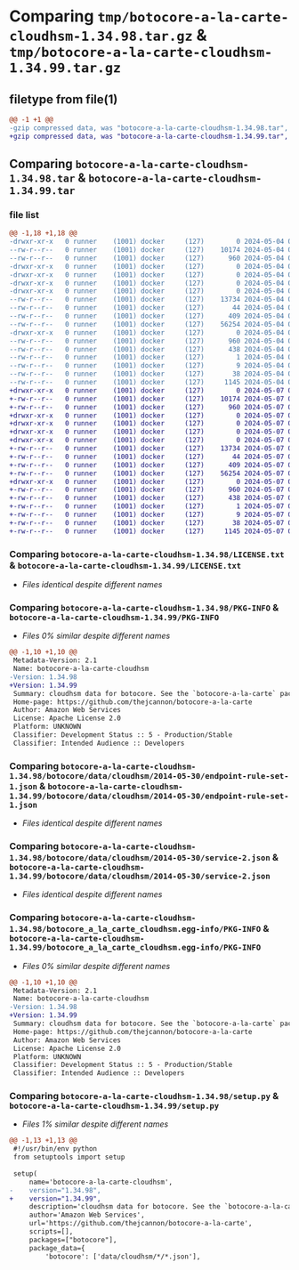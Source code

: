 # Comparing `tmp/botocore-a-la-carte-cloudhsm-1.34.98.tar.gz` & `tmp/botocore-a-la-carte-cloudhsm-1.34.99.tar.gz`

## filetype from file(1)

```diff
@@ -1 +1 @@
-gzip compressed data, was "botocore-a-la-carte-cloudhsm-1.34.98.tar", last modified: Sat May  4 01:01:18 2024, max compression
+gzip compressed data, was "botocore-a-la-carte-cloudhsm-1.34.99.tar", last modified: Tue May  7 01:02:21 2024, max compression
```

## Comparing `botocore-a-la-carte-cloudhsm-1.34.98.tar` & `botocore-a-la-carte-cloudhsm-1.34.99.tar`

### file list

```diff
@@ -1,18 +1,18 @@
-drwxr-xr-x   0 runner    (1001) docker     (127)        0 2024-05-04 01:01:18.914072 botocore-a-la-carte-cloudhsm-1.34.98/
--rw-r--r--   0 runner    (1001) docker     (127)    10174 2024-05-04 01:01:18.000000 botocore-a-la-carte-cloudhsm-1.34.98/LICENSE.txt
--rw-r--r--   0 runner    (1001) docker     (127)      960 2024-05-04 01:01:18.914072 botocore-a-la-carte-cloudhsm-1.34.98/PKG-INFO
-drwxr-xr-x   0 runner    (1001) docker     (127)        0 2024-05-04 01:01:18.910072 botocore-a-la-carte-cloudhsm-1.34.98/botocore/
-drwxr-xr-x   0 runner    (1001) docker     (127)        0 2024-05-04 01:01:18.910072 botocore-a-la-carte-cloudhsm-1.34.98/botocore/data/
-drwxr-xr-x   0 runner    (1001) docker     (127)        0 2024-05-04 01:01:18.910072 botocore-a-la-carte-cloudhsm-1.34.98/botocore/data/cloudhsm/
-drwxr-xr-x   0 runner    (1001) docker     (127)        0 2024-05-04 01:01:18.910072 botocore-a-la-carte-cloudhsm-1.34.98/botocore/data/cloudhsm/2014-05-30/
--rw-r--r--   0 runner    (1001) docker     (127)    13734 2024-05-04 01:01:11.000000 botocore-a-la-carte-cloudhsm-1.34.98/botocore/data/cloudhsm/2014-05-30/endpoint-rule-set-1.json
--rw-r--r--   0 runner    (1001) docker     (127)       44 2024-05-04 01:01:11.000000 botocore-a-la-carte-cloudhsm-1.34.98/botocore/data/cloudhsm/2014-05-30/examples-1.json
--rw-r--r--   0 runner    (1001) docker     (127)      409 2024-05-04 01:01:11.000000 botocore-a-la-carte-cloudhsm-1.34.98/botocore/data/cloudhsm/2014-05-30/paginators-1.json
--rw-r--r--   0 runner    (1001) docker     (127)    56254 2024-05-04 01:01:11.000000 botocore-a-la-carte-cloudhsm-1.34.98/botocore/data/cloudhsm/2014-05-30/service-2.json
-drwxr-xr-x   0 runner    (1001) docker     (127)        0 2024-05-04 01:01:18.914072 botocore-a-la-carte-cloudhsm-1.34.98/botocore_a_la_carte_cloudhsm.egg-info/
--rw-r--r--   0 runner    (1001) docker     (127)      960 2024-05-04 01:01:18.000000 botocore-a-la-carte-cloudhsm-1.34.98/botocore_a_la_carte_cloudhsm.egg-info/PKG-INFO
--rw-r--r--   0 runner    (1001) docker     (127)      438 2024-05-04 01:01:18.000000 botocore-a-la-carte-cloudhsm-1.34.98/botocore_a_la_carte_cloudhsm.egg-info/SOURCES.txt
--rw-r--r--   0 runner    (1001) docker     (127)        1 2024-05-04 01:01:18.000000 botocore-a-la-carte-cloudhsm-1.34.98/botocore_a_la_carte_cloudhsm.egg-info/dependency_links.txt
--rw-r--r--   0 runner    (1001) docker     (127)        9 2024-05-04 01:01:18.000000 botocore-a-la-carte-cloudhsm-1.34.98/botocore_a_la_carte_cloudhsm.egg-info/top_level.txt
--rw-r--r--   0 runner    (1001) docker     (127)       38 2024-05-04 01:01:18.914072 botocore-a-la-carte-cloudhsm-1.34.98/setup.cfg
--rw-r--r--   0 runner    (1001) docker     (127)     1145 2024-05-04 01:01:18.000000 botocore-a-la-carte-cloudhsm-1.34.98/setup.py
+drwxr-xr-x   0 runner    (1001) docker     (127)        0 2024-05-07 01:02:21.024105 botocore-a-la-carte-cloudhsm-1.34.99/
+-rw-r--r--   0 runner    (1001) docker     (127)    10174 2024-05-07 01:02:20.000000 botocore-a-la-carte-cloudhsm-1.34.99/LICENSE.txt
+-rw-r--r--   0 runner    (1001) docker     (127)      960 2024-05-07 01:02:21.024105 botocore-a-la-carte-cloudhsm-1.34.99/PKG-INFO
+drwxr-xr-x   0 runner    (1001) docker     (127)        0 2024-05-07 01:02:21.020105 botocore-a-la-carte-cloudhsm-1.34.99/botocore/
+drwxr-xr-x   0 runner    (1001) docker     (127)        0 2024-05-07 01:02:21.020105 botocore-a-la-carte-cloudhsm-1.34.99/botocore/data/
+drwxr-xr-x   0 runner    (1001) docker     (127)        0 2024-05-07 01:02:21.020105 botocore-a-la-carte-cloudhsm-1.34.99/botocore/data/cloudhsm/
+drwxr-xr-x   0 runner    (1001) docker     (127)        0 2024-05-07 01:02:21.024105 botocore-a-la-carte-cloudhsm-1.34.99/botocore/data/cloudhsm/2014-05-30/
+-rw-r--r--   0 runner    (1001) docker     (127)    13734 2024-05-07 01:02:10.000000 botocore-a-la-carte-cloudhsm-1.34.99/botocore/data/cloudhsm/2014-05-30/endpoint-rule-set-1.json
+-rw-r--r--   0 runner    (1001) docker     (127)       44 2024-05-07 01:02:10.000000 botocore-a-la-carte-cloudhsm-1.34.99/botocore/data/cloudhsm/2014-05-30/examples-1.json
+-rw-r--r--   0 runner    (1001) docker     (127)      409 2024-05-07 01:02:10.000000 botocore-a-la-carte-cloudhsm-1.34.99/botocore/data/cloudhsm/2014-05-30/paginators-1.json
+-rw-r--r--   0 runner    (1001) docker     (127)    56254 2024-05-07 01:02:10.000000 botocore-a-la-carte-cloudhsm-1.34.99/botocore/data/cloudhsm/2014-05-30/service-2.json
+drwxr-xr-x   0 runner    (1001) docker     (127)        0 2024-05-07 01:02:21.024105 botocore-a-la-carte-cloudhsm-1.34.99/botocore_a_la_carte_cloudhsm.egg-info/
+-rw-r--r--   0 runner    (1001) docker     (127)      960 2024-05-07 01:02:20.000000 botocore-a-la-carte-cloudhsm-1.34.99/botocore_a_la_carte_cloudhsm.egg-info/PKG-INFO
+-rw-r--r--   0 runner    (1001) docker     (127)      438 2024-05-07 01:02:20.000000 botocore-a-la-carte-cloudhsm-1.34.99/botocore_a_la_carte_cloudhsm.egg-info/SOURCES.txt
+-rw-r--r--   0 runner    (1001) docker     (127)        1 2024-05-07 01:02:20.000000 botocore-a-la-carte-cloudhsm-1.34.99/botocore_a_la_carte_cloudhsm.egg-info/dependency_links.txt
+-rw-r--r--   0 runner    (1001) docker     (127)        9 2024-05-07 01:02:20.000000 botocore-a-la-carte-cloudhsm-1.34.99/botocore_a_la_carte_cloudhsm.egg-info/top_level.txt
+-rw-r--r--   0 runner    (1001) docker     (127)       38 2024-05-07 01:02:21.024105 botocore-a-la-carte-cloudhsm-1.34.99/setup.cfg
+-rw-r--r--   0 runner    (1001) docker     (127)     1145 2024-05-07 01:02:20.000000 botocore-a-la-carte-cloudhsm-1.34.99/setup.py
```

### Comparing `botocore-a-la-carte-cloudhsm-1.34.98/LICENSE.txt` & `botocore-a-la-carte-cloudhsm-1.34.99/LICENSE.txt`

 * *Files identical despite different names*

### Comparing `botocore-a-la-carte-cloudhsm-1.34.98/PKG-INFO` & `botocore-a-la-carte-cloudhsm-1.34.99/PKG-INFO`

 * *Files 0% similar despite different names*

```diff
@@ -1,10 +1,10 @@
 Metadata-Version: 2.1
 Name: botocore-a-la-carte-cloudhsm
-Version: 1.34.98
+Version: 1.34.99
 Summary: cloudhsm data for botocore. See the `botocore-a-la-carte` package for more info.
 Home-page: https://github.com/thejcannon/botocore-a-la-carte
 Author: Amazon Web Services
 License: Apache License 2.0
 Platform: UNKNOWN
 Classifier: Development Status :: 5 - Production/Stable
 Classifier: Intended Audience :: Developers
```

### Comparing `botocore-a-la-carte-cloudhsm-1.34.98/botocore/data/cloudhsm/2014-05-30/endpoint-rule-set-1.json` & `botocore-a-la-carte-cloudhsm-1.34.99/botocore/data/cloudhsm/2014-05-30/endpoint-rule-set-1.json`

 * *Files identical despite different names*

### Comparing `botocore-a-la-carte-cloudhsm-1.34.98/botocore/data/cloudhsm/2014-05-30/service-2.json` & `botocore-a-la-carte-cloudhsm-1.34.99/botocore/data/cloudhsm/2014-05-30/service-2.json`

 * *Files identical despite different names*

### Comparing `botocore-a-la-carte-cloudhsm-1.34.98/botocore_a_la_carte_cloudhsm.egg-info/PKG-INFO` & `botocore-a-la-carte-cloudhsm-1.34.99/botocore_a_la_carte_cloudhsm.egg-info/PKG-INFO`

 * *Files 0% similar despite different names*

```diff
@@ -1,10 +1,10 @@
 Metadata-Version: 2.1
 Name: botocore-a-la-carte-cloudhsm
-Version: 1.34.98
+Version: 1.34.99
 Summary: cloudhsm data for botocore. See the `botocore-a-la-carte` package for more info.
 Home-page: https://github.com/thejcannon/botocore-a-la-carte
 Author: Amazon Web Services
 License: Apache License 2.0
 Platform: UNKNOWN
 Classifier: Development Status :: 5 - Production/Stable
 Classifier: Intended Audience :: Developers
```

### Comparing `botocore-a-la-carte-cloudhsm-1.34.98/setup.py` & `botocore-a-la-carte-cloudhsm-1.34.99/setup.py`

 * *Files 1% similar despite different names*

```diff
@@ -1,13 +1,13 @@
 #!/usr/bin/env python
 from setuptools import setup
 
 setup(
     name='botocore-a-la-carte-cloudhsm',
-    version="1.34.98",
+    version="1.34.99",
     description='cloudhsm data for botocore. See the `botocore-a-la-carte` package for more info.',
     author='Amazon Web Services',
     url='https://github.com/thejcannon/botocore-a-la-carte',
     scripts=[],
     packages=["botocore"],
     package_data={
         'botocore': ['data/cloudhsm/*/*.json'],
```

